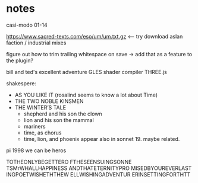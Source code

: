 # notes

casi-modo
01-14

https://www.sacred-texts.com/eso/um/um.txt.gz <-- try
download aslan faction / industrial mixes

figure out how to trim trailing whitespace on save
-> add that as a feature to the plugin?

bill and ted's excellent adventure
GLES shader compiler
THREE.js


shakespere:
- AS YOU LIKE IT (rosalind seems to know a lot about Time)
- THE TWO NOBLE KINSMEN
- THE WINTER’S TALE
  - shepherd and his son the clown
  - lion and his son the mammal
  - mariners
  - time, as chorus
  - time, lion, and phoenix appear also in sonnet 19. maybe related.

pi 1998
we can be heros

TOTHEONLYBEGETTERO
FTHESEENSUINGSONNE
TSMrWHALLHAPPINESS
ANDTHATETERNITYPRO
MISEDBYOUREVERLAST
INGPOETWISHETHTHEW
ELLWISHINGADVENTUR
ERINSETTINGFORTHTT
